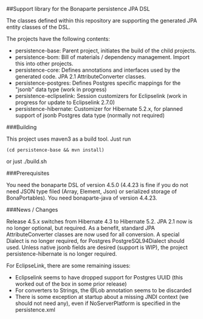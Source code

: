 ##Support library for the Bonaparte persistence JPA DSL

The classes defined within this repository are supporting the generated JPA entity classes of the DSL.

The projects have the following contents:
  * persistence-base:           Parent project, initiates the build of the child projects.
  * persistence-bom:            Bill of materials / dependency management. Import this into other projects.
  * persistence-core:           Defines annotations and interfaces used by the generated code. JPA 2.1 AttributeConverter classes.
  * persistence-postgres:       Defines Postgres specific mappings for the "jsonb" data type (work in progress)
  * persistence-eclipselink:    Session customizers for Eclipselink (work in progress for update to Eclipselink 2.7.0)
  * persistence-hibernate:      Customizer for Hibernate 5.2.x, for planned support of jsonb Postgres data type (normally not required)

###Building

This project uses maven3 as a build tool. Just run

    (cd persistence-base && mvn install)

or just
    ./build.sh


###Prerequisites

You need the bonaparte DSL of version 4.5.0 (4.4.23 is fine if you do not need JSON type filed (Array, Element, Json) or serialized storage of BonaPortables).
You need bonaparte-java of version 4.4.23.


###News / Changes

Release 4.5.x switches from Hibernate 4.3 to Hibernate 5.2.
JPA 2.1 now is no longer optional, but required.
As a benefit, standard JPA AttributeConverter classes are now used for all conversion.
A special Dialect is no longer required, for Postgres PostgreSQL94Dialect should used.
Unless native jsonb fields are desired (support is WIP), the project persistence-hibernate is no longer required.

For EclipseLink, there are some remaining issues:
- Eclipselink seems to have dropped support for Postgres UUID (this worked out of the box in some prior release)
- For converters to Strings, the @Lob annotation seems to be discarded
- There is some exception at startup about a missing JNDI context (we should not need any), even if NoServerPlatform is specified in the persistence.xml

